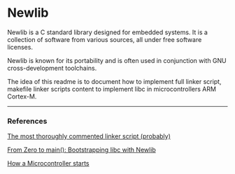 # Newlib

Newlib is a C standard library designed for embedded systems. It is a collection
of software from various sources, all under free software licenses.

Newlib is known for its portability and is often used in conjunction with GNU
cross-development toolchains. 

The idea of this readme is to document how to implement full linker script, makefile
linker scripts content to implement libc in microcontrollers ARM Cortex-M.

---

### References

[The most thoroughly commented linker script (probably)](https://blog.thea.codes/the-most-thoroughly-commented-linker-script/)

[From Zero to main(): Bootstrapping libc with Newlib](https://interrupt.memfault.com/blog/boostrapping-libc-with-newlib)

[How a Microcontroller starts](https://www.youtube.com/watch?v=MhOba73z-dQ&ab_channel=ArtfulBytes)


